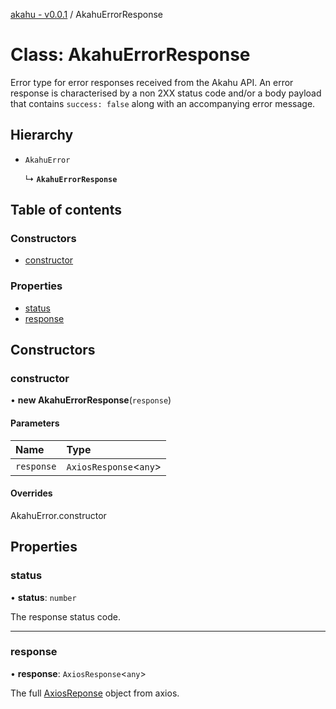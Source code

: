[akahu - v0.0.1](../README.md) / AkahuErrorResponse

# Class: AkahuErrorResponse

Error type for error responses received from the Akahu API.
An error response is characterised by a non 2XX status code and/or a body
payload that contains `success: false` along with an accompanying error message.

## Hierarchy

- `AkahuError`

  ↳ **`AkahuErrorResponse`**

## Table of contents

### Constructors

- [constructor](AkahuErrorResponse.md#constructor)

### Properties

- [status](AkahuErrorResponse.md#status)
- [response](AkahuErrorResponse.md#response)

## Constructors

### constructor

• **new AkahuErrorResponse**(`response`)

#### Parameters

| Name | Type |
| :------ | :------ |
| `response` | `AxiosResponse`<`any`\> |

#### Overrides

AkahuError.constructor

## Properties

### status

• **status**: `number`

The response status code.

___

### response

• **response**: `AxiosResponse`<`any`\>

The full [AxiosReponse](https://axios-http.com/docs/res_schema)
object from axios.
